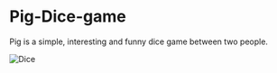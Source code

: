 # Pig-Dice-game
Pig is a simple, interesting and funny dice game between two people.

![Dice](https://user-images.githubusercontent.com/59499857/91635865-81252a80-ea19-11ea-9df1-e38eac4b8d14.png)
